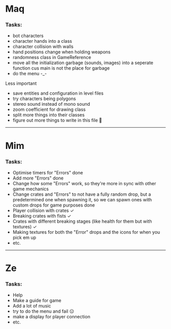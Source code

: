 # Maq
### Tasks:
 - bot characters
 - character hands into a class
 - character collision with walls
 - hand positions change when holding weapons
 - randomness class in GameReference
 - move all the initialization garbage (sounds, images) into a seperate function cus main is not the place for garbage
 - do the menu -_-

Less important
 - save entities and configuration in level files
 - try characters being polygons
 - stereo sound instead of mono sound
 - zoom coefficient for drawing class
 - split more things into their classes
 - figure out more things to write in this file :thinking:

---

# Mim
### Tasks:
- Optimise timers for "Errors"  done
- Add more "Errors" done
- Change how some "Errors" work, so they're more in sync with other game mechanics 
- Change crates and "Errors" to not have a fully random drop, but a predetermined one when spawning it, so we can spawn ones with custom drops for game purposes done
- Player collision with crates ✓
- Breaking crates with fists ✓
- Crates with different breaking stages (like health for them but with textures) ✓
- Making textures for both the "Error" drops and the icons for when you pick em up
- etc. 
---

# Ze
### Tasks:
- Help
- Make a guide for game
- Add a lot of music
- try to do the menu and fail 😑
- make a display for player connection
- etc.
